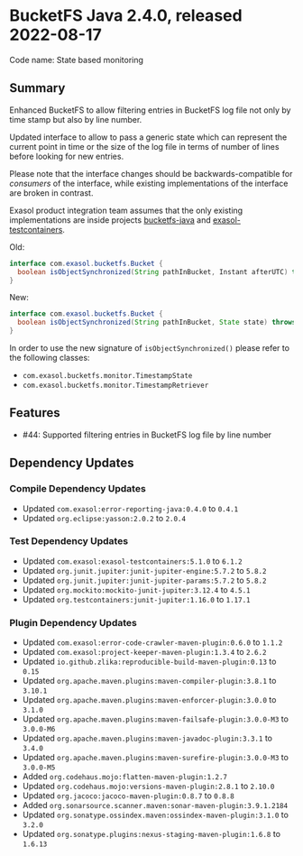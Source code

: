 # BucketFS Java 2.4.0, released 2022-08-17

Code name: State based monitoring

## Summary

Enhanced BucketFS to allow filtering entries in BucketFS log file not only by time stamp but also by line number.

Updated interface to allow to pass a generic state which can represent the current point in time or the size of the log file in terms of number of lines before looking for new entries.

Please note that the interface changes should be backwards-compatible for _consumers_ of the interface, while existing implementations of the interface are broken in contrast.

Exasol product integration team assumes that the only existing implementations are inside projects [bucketfs-java](https://github.com/exasol/bucketfs-java) and [exasol-testcontainers](https://github.com/exasol/exasol-testcontainers).

Old:
```java
interface com.exasol.bucketfs.Bucket {
  boolean isObjectSynchronized(String pathInBucket, Instant afterUTC) throws BucketAccessException;
}
```
New:
```java
interface com.exasol.bucketfs.Bucket {
  boolean isObjectSynchronized(String pathInBucket, State state) throws BucketAccessException;
}
```

In order to use the new signature of `isObjectSynchronized()` please refer to the following classes:
* `com.exasol.bucketfs.monitor.TimestampState`
* `com.exasol.bucketfs.monitor.TimestampRetriever`

## Features

* #44: Supported filtering entries in BucketFS log file by line number

## Dependency Updates

### Compile Dependency Updates

* Updated `com.exasol:error-reporting-java:0.4.0` to `0.4.1`
* Updated `org.eclipse:yasson:2.0.2` to `2.0.4`

### Test Dependency Updates

* Updated `com.exasol:exasol-testcontainers:5.1.0` to `6.1.2`
* Updated `org.junit.jupiter:junit-jupiter-engine:5.7.2` to `5.8.2`
* Updated `org.junit.jupiter:junit-jupiter-params:5.7.2` to `5.8.2`
* Updated `org.mockito:mockito-junit-jupiter:3.12.4` to `4.5.1`
* Updated `org.testcontainers:junit-jupiter:1.16.0` to `1.17.1`

### Plugin Dependency Updates

* Updated `com.exasol:error-code-crawler-maven-plugin:0.6.0` to `1.1.2`
* Updated `com.exasol:project-keeper-maven-plugin:1.3.4` to `2.6.2`
* Updated `io.github.zlika:reproducible-build-maven-plugin:0.13` to `0.15`
* Updated `org.apache.maven.plugins:maven-compiler-plugin:3.8.1` to `3.10.1`
* Updated `org.apache.maven.plugins:maven-enforcer-plugin:3.0.0` to `3.1.0`
* Updated `org.apache.maven.plugins:maven-failsafe-plugin:3.0.0-M3` to `3.0.0-M6`
* Updated `org.apache.maven.plugins:maven-javadoc-plugin:3.3.1` to `3.4.0`
* Updated `org.apache.maven.plugins:maven-surefire-plugin:3.0.0-M3` to `3.0.0-M5`
* Added `org.codehaus.mojo:flatten-maven-plugin:1.2.7`
* Updated `org.codehaus.mojo:versions-maven-plugin:2.8.1` to `2.10.0`
* Updated `org.jacoco:jacoco-maven-plugin:0.8.7` to `0.8.8`
* Added `org.sonarsource.scanner.maven:sonar-maven-plugin:3.9.1.2184`
* Updated `org.sonatype.ossindex.maven:ossindex-maven-plugin:3.1.0` to `3.2.0`
* Updated `org.sonatype.plugins:nexus-staging-maven-plugin:1.6.8` to `1.6.13`
